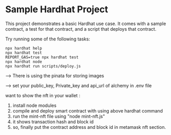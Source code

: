 # Sample Hardhat Project

This project demonstrates a basic Hardhat use case. It comes with a sample contract, a test for that contract, and a script that deploys that contract.

Try running some of the following tasks:

```shell
npx hardhat help
npx hardhat test
REPORT_GAS=true npx hardhat test
npx hardhat node
npx hardhat run scripts/deploy.js
```

--> There is using the pinata for storing images 

--> set your public_key, Private_key and api_url of alchemy in .env file

want to show the nft in your wallet :
1.   install node modules
2.   compile and deploy smart contract with using above hardhat command 
3.   run the mint-nft file using "node mint-nft.js"
4.   it shows transaction hash and block id
5.   so, finally put the contract address and block id  in metamask nft section.
